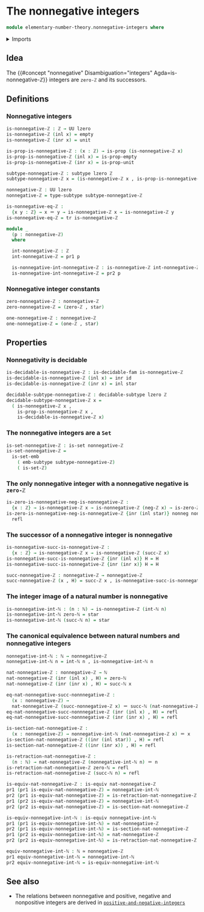 # The nonnegative integers

```agda
module elementary-number-theory.nonnegative-integers where
```

<details><summary>Imports</summary>

```agda
open import elementary-number-theory.integers
open import elementary-number-theory.natural-numbers

open import foundation.action-on-identifications-functions
open import foundation.coproduct-types
open import foundation.decidable-subtypes
open import foundation.decidable-types
open import foundation.dependent-pair-types
open import foundation.empty-types
open import foundation.equivalences
open import foundation.function-types
open import foundation.identity-types
open import foundation.propositions
open import foundation.retractions
open import foundation.sections
open import foundation.sets
open import foundation.subtypes
open import foundation.transport-along-identifications
open import foundation.unit-type
open import foundation.universe-levels
```

</details>

## Idea

The {{#concept "nonnegative" Disambiguation="integers" Agda=is-nonnegative-ℤ}}
integers are `zero-ℤ` and its successors.

## Definitions

### Nonnegative integers

```agda
is-nonnegative-ℤ : ℤ → UU lzero
is-nonnegative-ℤ (inl x) = empty
is-nonnegative-ℤ (inr x) = unit

is-prop-is-nonnegative-ℤ : (x : ℤ) → is-prop (is-nonnegative-ℤ x)
is-prop-is-nonnegative-ℤ (inl x) = is-prop-empty
is-prop-is-nonnegative-ℤ (inr x) = is-prop-unit

subtype-nonnegative-ℤ : subtype lzero ℤ
subtype-nonnegative-ℤ x = (is-nonnegative-ℤ x , is-prop-is-nonnegative-ℤ x)

nonnegative-ℤ : UU lzero
nonnegative-ℤ = type-subtype subtype-nonnegative-ℤ

is-nonnegative-eq-ℤ :
  {x y : ℤ} → x ＝ y → is-nonnegative-ℤ x → is-nonnegative-ℤ y
is-nonnegative-eq-ℤ = tr is-nonnegative-ℤ

module _
  (p : nonnegative-ℤ)
  where

  int-nonnegative-ℤ : ℤ
  int-nonnegative-ℤ = pr1 p

  is-nonnegative-int-nonnegative-ℤ : is-nonnegative-ℤ int-nonnegative-ℤ
  is-nonnegative-int-nonnegative-ℤ = pr2 p
```

### Nonnegative integer constants

```agda
zero-nonnegative-ℤ : nonnegative-ℤ
zero-nonnegative-ℤ = (zero-ℤ , star)

one-nonnegative-ℤ : nonnegative-ℤ
one-nonnegative-ℤ = (one-ℤ , star)
```

## Properties

### Nonnegativity is decidable

```agda
is-decidable-is-nonnegative-ℤ : is-decidable-fam is-nonnegative-ℤ
is-decidable-is-nonnegative-ℤ (inl x) = inr id
is-decidable-is-nonnegative-ℤ (inr x) = inl star

decidable-subtype-nonnegative-ℤ : decidable-subtype lzero ℤ
decidable-subtype-nonnegative-ℤ x =
  ( is-nonnegative-ℤ x ,
    is-prop-is-nonnegative-ℤ x ,
    is-decidable-is-nonnegative-ℤ x)
```

### The nonnegative integers are a `Set`

```agda
is-set-nonnegative-ℤ : is-set nonnegative-ℤ
is-set-nonnegative-ℤ =
  is-set-emb
    ( emb-subtype subtype-nonnegative-ℤ)
    ( is-set-ℤ)
```

### The only nonnegative integer with a nonnegative negative is `zero-ℤ`

```agda
is-zero-is-nonnegative-neg-is-nonnegative-ℤ :
  {x : ℤ} → is-nonnegative-ℤ x → is-nonnegative-ℤ (neg-ℤ x) → is-zero-ℤ x
is-zero-is-nonnegative-neg-is-nonnegative-ℤ {inr (inl star)} nonneg nonpos =
  refl
```

### The successor of a nonnegative integer is nonnegative

```agda
is-nonnegative-succ-is-nonnegative-ℤ :
  {x : ℤ} → is-nonnegative-ℤ x → is-nonnegative-ℤ (succ-ℤ x)
is-nonnegative-succ-is-nonnegative-ℤ {inr (inl x)} H = H
is-nonnegative-succ-is-nonnegative-ℤ {inr (inr x)} H = H

succ-nonnegative-ℤ : nonnegative-ℤ → nonnegative-ℤ
succ-nonnegative-ℤ (x , H) = succ-ℤ x , is-nonnegative-succ-is-nonnegative-ℤ H
```

### The integer image of a natural number is nonnegative

```agda
is-nonnegative-int-ℕ : (n : ℕ) → is-nonnegative-ℤ (int-ℕ n)
is-nonnegative-int-ℕ zero-ℕ = star
is-nonnegative-int-ℕ (succ-ℕ n) = star
```

### The canonical equivalence between natural numbers and nonnegative integers

```agda
nonnegative-int-ℕ : ℕ → nonnegative-ℤ
nonnegative-int-ℕ n = int-ℕ n , is-nonnegative-int-ℕ n

nat-nonnegative-ℤ : nonnegative-ℤ → ℕ
nat-nonnegative-ℤ (inr (inl x) , H) = zero-ℕ
nat-nonnegative-ℤ (inr (inr x) , H) = succ-ℕ x

eq-nat-nonnegative-succ-nonnnegative-ℤ :
  (x : nonnegative-ℤ) →
  nat-nonnegative-ℤ (succ-nonnegative-ℤ x) ＝ succ-ℕ (nat-nonnegative-ℤ x)
eq-nat-nonnegative-succ-nonnnegative-ℤ (inr (inl x) , H) = refl
eq-nat-nonnegative-succ-nonnnegative-ℤ (inr (inr x) , H) = refl

is-section-nat-nonnegative-ℤ :
  (x : nonnegative-ℤ) → nonnegative-int-ℕ (nat-nonnegative-ℤ x) ＝ x
is-section-nat-nonnegative-ℤ ((inr (inl star)) , H) = refl
is-section-nat-nonnegative-ℤ ((inr (inr x)) , H) = refl

is-retraction-nat-nonnegative-ℤ :
  (n : ℕ) → nat-nonnegative-ℤ (nonnegative-int-ℕ n) ＝ n
is-retraction-nat-nonnegative-ℤ zero-ℕ = refl
is-retraction-nat-nonnegative-ℤ (succ-ℕ n) = refl

is-equiv-nat-nonnegative-ℤ : is-equiv nat-nonnegative-ℤ
pr1 (pr1 is-equiv-nat-nonnegative-ℤ) = nonnegative-int-ℕ
pr2 (pr1 is-equiv-nat-nonnegative-ℤ) = is-retraction-nat-nonnegative-ℤ
pr1 (pr2 is-equiv-nat-nonnegative-ℤ) = nonnegative-int-ℕ
pr2 (pr2 is-equiv-nat-nonnegative-ℤ) = is-section-nat-nonnegative-ℤ

is-equiv-nonnegative-int-ℕ : is-equiv nonnegative-int-ℕ
pr1 (pr1 is-equiv-nonnegative-int-ℕ) = nat-nonnegative-ℤ
pr2 (pr1 is-equiv-nonnegative-int-ℕ) = is-section-nat-nonnegative-ℤ
pr1 (pr2 is-equiv-nonnegative-int-ℕ) = nat-nonnegative-ℤ
pr2 (pr2 is-equiv-nonnegative-int-ℕ) = is-retraction-nat-nonnegative-ℤ

equiv-nonnegative-int-ℕ : ℕ ≃ nonnegative-ℤ
pr1 equiv-nonnegative-int-ℕ = nonnegative-int-ℕ
pr2 equiv-nonnegative-int-ℕ = is-equiv-nonnegative-int-ℕ
```

## See also

- The relations between nonnegative and positive, negative and nonpositive
  integers are derived in
  [`positive-and-negative-integers`](elementary-number-theory.positive-and-negative-integers.md)
